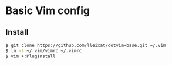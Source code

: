 # Basic Vim config

## Install

```bash
$ git clone https://github.com/lleixat/dotvim-base.git ~/.vim
$ ln -s ~/.vim/vimrc ~/.vimrc
$ vim +:PlugInstall
```
